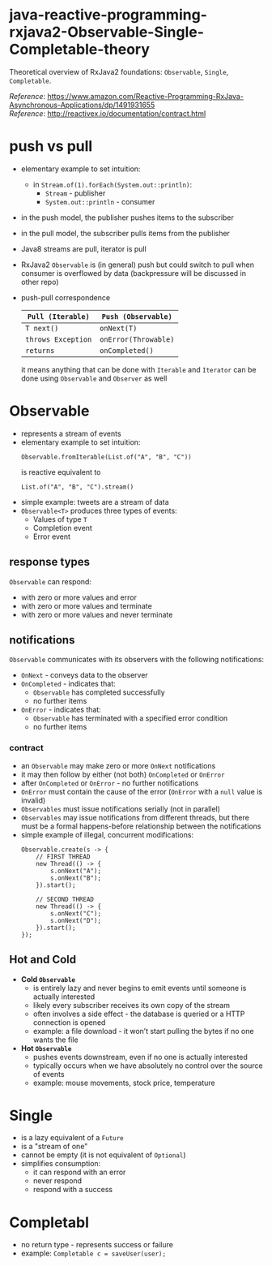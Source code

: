 # java-reactive-programming-rxjava2-Observable-Single-Completable-theory
Theoretical overview of RxJava2 foundations: `Observable`, `Single`, `Completable`.

_Reference_: https://www.amazon.com/Reactive-Programming-RxJava-Asynchronous-Applications/dp/1491931655  
_Reference_: http://reactivex.io/documentation/contract.html

# push vs pull
* elementary example to set intuition: 
    * in `Stream.of(1).forEach(System.out::println)`:
        * `Stream` - publisher
        * `System.out::println` - consumer
* in the push model, the publisher pushes items to the subscriber
* in the pull model, the subscriber pulls items from the publisher
* Java8 streams are pull, iterator is pull
* RxJava2 `Observable` is (in general) push but could switch to pull when consumer is overflowed by data
(backpressure will be discussed in other repo)
* push-pull correspondence

    |`Pull (Iterable)`   |`Push (Observable)`   |
    |---|---|
    |`T next()`   |`onNext(T)`   |
    |`throws Exception`   |`onError(Throwable)`   |
    |`returns`   |`onCompleted()`   |

    it means anything that can be done with `Iterable` and `Iterator` can be done using `Observable` and `Observer`
    as well

# Observable
* represents a stream of events
* elementary example to set intuition:
    ```
    Observable.fromIterable(List.of("A", "B", "C"))
    ```
    is reactive equivalent to
    ```
    List.of("A", "B", "C").stream()
    ```
* simple example: tweets are a stream of data
* `Observable<T>` produces three types of events:
    * Values of type `T`
    * Completion event
    * Error event

## response types
`Observable` can respond:
* with zero or more values and error
* with zero or more values and terminate
* with zero or more values and never terminate

## notifications
`Observable` communicates with its observers with the following notifications:
* `OnNext` - conveys data to the observer
* `OnCompleted` - indicates that:
    * `Observable` has completed successfully
    * no further items
* `OnError` - indicates that:
    * `Observable` has terminated with a specified error condition
    * no further items

### contract
* an `Observable` may make zero or more `OnNext` notifications
* it may then follow by either (not both) `OnCompleted` or `OnError`
* after `OnCompleted` or `OnError` - no further notifications
* `OnError` must contain the cause of the error (`OnError` with a `null` value is invalid)
* `Observables` must issue notifications serially (not in parallel)
* `Observables` may issue notifications from different threads, but there must be a formal happens-before 
relationship between the notifications
* simple example of illegal, concurrent modifications:
    ```
    Observable.create(s -> {
        // FIRST THREAD
        new Thread(() -> {
            s.onNext("A");
            s.onNext("B");
        }).start();
        
        // SECOND THREAD
        new Thread(() -> {
            s.onNext("C");
            s.onNext("D");
        }).start();
    });
    ```
    
## Hot and Cold
* **Cold `Observable`**
    * is entirely lazy and never begins to emit events until someone is actually interested
    * likely every subscriber receives its own copy of the stream
    * often involves a side effect - the database is queried or a HTTP connection is opened
    * example: a file download - it won’t start pulling the bytes if no one wants the file
* **Hot `Observable`**
    * pushes events downstream, even if no one is actually interested
    * typically occurs when we have absolutely no control over the source of events
    * example: mouse movements, stock price, temperature
    
# Single
* is a lazy equivalent of a `Future`
* is a "stream of one"
* cannot be empty (it is not equivalent of `Optional`)
* simplifies consumption:
    * it can respond with an error
    * never respond
    * respond with a success

# Completabl
* no return type - represents success or failure
* example: `Completable c = saveUser(user);`
